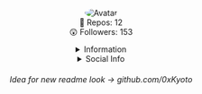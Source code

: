 <p align="center">
  <a>
<img src="https://media.discordapp.net/attachments/732298693658542141/736232295467450368/fweak3.gif" alt="Avatar" style="border-radius: 75%;">
  </a><br>
  📝  Repos: 12<br>
  😲  Followers: 153<br>
</p>

<details style='text-align: center;' align='center'>
  <summary> Information </summary>
  <p style="text-align: center;"align="center">Age: 16 </p></a>
  <p style="text-align: center;"align="center">Location: California, USA</p></a>
  <p style="text-align: center;"align="center">Doing school on my free-time 😎</p></a>
  <p style="text-align: center;"align="center">------------------------------------------------------------</p>
</details>

<details style='text-align: center;' align='center'>
  <summary>Social Info</summary>
  <a href="https://cracked.to/Fweak"><p style="text-align: center;"align="center"> Cracked </p></a>
  <a href="https://twitter.com/fweak1337"><p style="text-align: center;"align="center">Twitter</p></a>
  <a href="https://discord.com/users/723814215562821714"><p style="text-align: center;"align="center">Discord</p></a>
</details>

<h6 style='text-align: center;' align='center'> Idea for new readme look -> github.com/0xKyoto </h6>